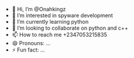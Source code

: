 - 👋 Hi, I’m @Onahkingz
- 👀 I’m interested in spyware development
- 🌱 I’m currently learning python
- 💞️ I’m looking to collaborate on python and c++
- 📫 How to reach me +2347053215835
- 😄 Pronouns: ...
- ⚡ Fun fact: ...

<!---
Onahkingz/Onahkingz is a ✨ special ✨ repository because its `README.md` (this file) appears on your GitHub profile.
You can click the Preview link to take a look at your changes.
--->
